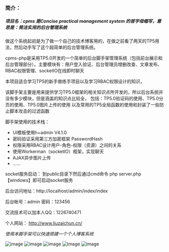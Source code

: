 ### 简介：

##### 项目名：cpms 是Concise practical management system 的首字母缩写，意思是：简洁实用的后台管理系统

做这个系统起初是为了做一个自己的技术博客用的，在做之前看了两天的TP5用法，然后动手写了这个超简单的后台管理系统。

cpms-php是采用TP5.0开发的一个简单的后台脚手架管理系统（包括前台展示和后台管理部分）。主要模块有：用户登入验证、后台管理员增删改查、文章发布、RBAC权限管理、socketIO在线即时聊天

本项目适合学习TP5的新手做练手项目以及学习RBAC权限设计的知识，

该脚手架主要是用来提供学习TP5.0框架的相关知识点所开发的，所以后台系统并没有多少模块，但是涵盖的知识点比较全，
包括：TP5.0验证码的使用、TP5.0分页的使用、TP5.0图片上传的使用 以及常用的TP5全局函数的使用和封装了一些防止脚本攻击的过滤函数

脚手架使用的技术栈：

- UI模板使用h+admin V4.1.0  
- 密码验证采用第三方加密框架 PasswordHash
- 权限采用RBAC设计用户-角色-权限（资源）之间的关系
- 使用Workerman（socketIO）框架，实现聊天
- AJAX异步图片上传
- ......

socket服务启动： 到public目录下然后通过cmd命令 php server.php 【windows】即可启动socket服务

后台访问地址：http://localhost/admin/index/index

后台帐号：admin 密码：123456

交流技术可以加本人QQ：1226740471 

个人网站： http://www.liuzaichun.cn/

*使用本脚手架可以快速搭建一个个人博客系统*

![image](https://github.com/gulang12/cpms-php/blob/master/public/static/images/bbbb.png)
![image](https://github.com/gulang12/cpms-php/blob/master/public/static/images/ccc.png)
![image](https://github.com/gulang12/cpms-php/blob/master/public/static/images/dddd.png)
![image](https://github.com/gulang12/cpms-php/blob/master/public/static/images/hhhhhhhhhh.png)
![image](https://github.com/gulang12/cpms-php/blob/master/public/static/images/wechat.png)

